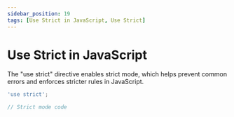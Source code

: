 ```yaml
---
sidebar_position: 19
tags: [Use Strict in JavaScript, Use Strict]
---
```


# Use Strict in JavaScript

The "use strict" directive enables strict mode, which helps prevent common errors and enforces stricter rules in JavaScript.

```js
'use strict';

// Strict mode code
```
